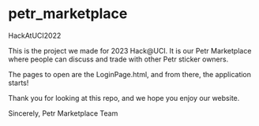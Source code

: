 # petr_marketplace
HackAtUCI2022

This is the project we made for 2023 Hack@UCI. It is our Petr Marketplace where people can discuss and trade with other Petr sticker owners.

The pages to open are the LoginPage.html, and from there, the application starts!

Thank you for looking at this repo, and we hope you enjoy our website.

Sincerely,
Petr Marketplace Team